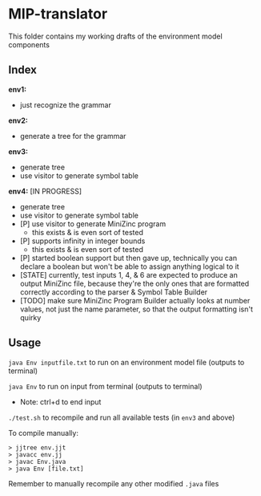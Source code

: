 # MIP-translator

This folder contains my working drafts of the environment model components

## Index

**env1:** 
-   just recognize the grammar

**env2:**
-   generate a tree for the grammar

**env3:**
-   generate tree
-   use visitor to generate symbol table

**env4:** \[IN PROGRESS\]
-   generate tree
-   use visitor to generate symbol table
-   \[P\] use visitor to generate MiniZinc program
    -   this exists & is even sort of tested
-   \[P\] supports infinity in integer bounds
    -   this exists & is even sort of tested
-   \[P\] started boolean support but then gave up, technically you can declare a boolean but won't be able to assign anything logical to it
-   \[STATE\] currently, test inputs 1, 4, & 6 are expected to produce an output MiniZinc file, because they're the only ones that are formatted correctly according to the parser & Symbol Table Builder
-   \[TODO\] make sure MiniZinc Program Builder actually looks at number values, not just the name parameter, so that the output formatting isn't quirky

## Usage

`java Env inputfile.txt` to run on an environment model file (outputs to terminal)

`java Env` to run on input from terminal (outputs to terminal)
- Note: ctrl+d to end input

`./test.sh` to recompile and run all available tests (in `env3` and above)

To compile manually: 
```console
> jjtree env.jjt
> javacc env.jj
> javac Env.java
> java Env [file.txt]
```

Remember to manually recompile any other modified `.java` files
